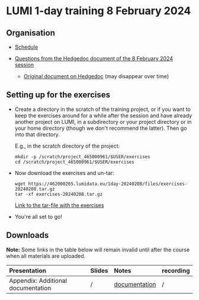 # LUMI 1-day training 8 February 2024

## Organisation

-   [Schedule](schedule.md)

-   [Questions from the Hedgedoc document of the 8 February 2024 session](notes_20240208.md)

    -   [Original document on Hedgedoc](https://md.sigma2.no/lumi-intro-course-8feb24?view) (may disappear over time)


## Setting up for the exercises

-   Create a directory in the scratch of the training project, or if you want to
    keep the exercises around for a while after the session and have already
    another project on LUMI, in a subdirectory or your project directory 
    or in your home directory (though we don't recommend the latter).
    Then go into that directory.

    E.g., in the scratch directory of the project:

    ```
    mkdir -p /scratch/project_465000961/$USER/exercises
    cd /scratch/project_465000961/$USER/exercises
    ```

-   Now download the exercises and un-tar:

    ```
    wget https://462000265.lumidata.eu/1day-20240208/files/exercises-20240208.tar.gz
    tar -xf exercises-20240208.tar.gz
    ```

    [Link to the tar-file with the exercises](https://462000265.lumidata.eu/1day-20240208/files/exercises-20240208.tar.gz)

-   You're all set to go!


## Downloads

**Note:** Some links in the table below will remain invalid until after the course when all
materials are uploaded.

| Presentation | Slides | Notes | recording |
|:-------------|:-------|:------|:----------|
| Appendix: Additional documentation | / | [documentation](A01_Documentation.md) | / |
<!--
| LUMI Architecture | [slides](https://462000265.lumidata.eu/1day-20240208/files/LUMI-1day-20240208-01-architecture.pdf) | [notes](01_Architecture.md) | [recording](video_01_LUMI_Architecture.md) |
| HPE Cray Programming Environment | [slides](https://462000265.lumidata.eu/1day-20240208/files/LUMI-1day-20240208-02-CPE.pdf) | [notes](02_CPE.md) | [recording](video_02_HPE_Cray_Programming_Environment.md) |
| Modules on LUMI | [slides](https://462000265.lumidata.eu/1day-20240208/files/LUMI-1day-20240208-03-modules.pdf) | [notes](03_Modules.md) | [recording](video_03_Modules_on_LUMI.md) |
| LUMI Software Stacks | [slides](https://462000265.lumidata.eu/1day-20240208/files/LUMI-1day-20240208-04-software.pdf) | [notes](04_Software_stacks.md) | [recording](video_04_LUMI_Software_Stacks.md) |
| Exercises 1 | / | [notes](05_Exercises_1.md) | / |
-->
<!--
| Introduction | / | / | [recording](video_00_Introduction.md) |
| LUMI Architecture | [slides](https://462000265.lumidata.eu/1day-20240208/files/LUMI-1day-20240208-01-architecture.pdf) | [notes](01_Architecture.md) | [recording](video_01_LUMI_Architecture.md) |
| HPE Cray Programming Environment | [slides](https://462000265.lumidata.eu/1day-20240208/files/LUMI-1day-20240208-02-CPE.pdf) | [notes](02_CPE.md) | [recording](video_02_HPE_Cray_Programming_Environment.md) |
| Modules on LUMI | [slides](https://462000265.lumidata.eu/1day-20240208/files/LUMI-1day-20240208-03-modules.pdf) | [notes](03_Modules.md) | [recording](video_03_Modules_on_LUMI.md) |
| LUMI Software Stacks | [slides](https://462000265.lumidata.eu/1day-20240208/files/LUMI-1day-20240208-04-software.pdf) | [notes](04_Software_stacks.md) | [recording](video_04_LUMI_Software_Stacks.md) |
| Exercises 1 | / | [notes](05_Exercises_1.md) | / |
| Running Jobs on LUMI | [slides](https://462000265.lumidata.eu/1day-20240208/files/LUMI-1day-20240208-06-running_jobs.pdf) | / | [recording](video_06_Running_Jobs_on_LUMI.md) |
| Exercises 2 | / | [notes](07_Exercises_2.md) | / |
| Introduction to Lustre and Best Practices | [slides](https://462000265.lumidata.eu/1day-20240208/files/LUMI-1day-20240208-08-Lustre-intro.pdf) | / | [recording](video_08_Introduction_to_Lustre_and_Best_Practices.md) |
| LUMI User Support | [slides](https://462000265.lumidata.eu/1day-20240208/files/LUMI-1day-20240208-09-Lumi-support.pdf) | / | [recording](video_09_LUMI_User_Support.md) |
-->
